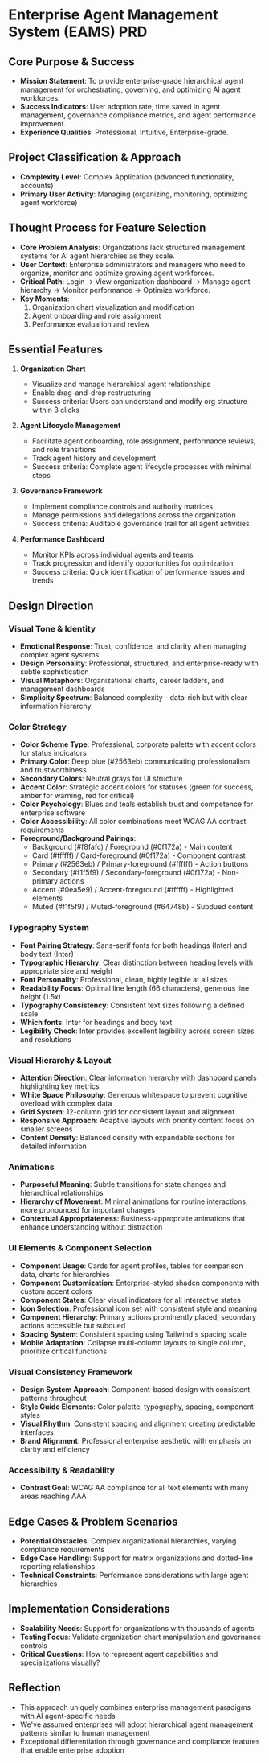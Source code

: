 # Enterprise Agent Management System (EAMS) PRD

## Core Purpose & Success
- **Mission Statement**: To provide enterprise-grade hierarchical agent management for orchestrating, governing, and optimizing AI agent workforces.
- **Success Indicators**: User adoption rate, time saved in agent management, governance compliance metrics, and agent performance improvement.
- **Experience Qualities**: Professional, Intuitive, Enterprise-grade.

## Project Classification & Approach
- **Complexity Level**: Complex Application (advanced functionality, accounts)
- **Primary User Activity**: Managing (organizing, monitoring, optimizing agent workforce)

## Thought Process for Feature Selection
- **Core Problem Analysis**: Organizations lack structured management systems for AI agent hierarchies as they scale.
- **User Context**: Enterprise administrators and managers who need to organize, monitor and optimize growing agent workforces.
- **Critical Path**: Login → View organization dashboard → Manage agent hierarchy → Monitor performance → Optimize workforce.
- **Key Moments**: 
  1. Organization chart visualization and modification
  2. Agent onboarding and role assignment
  3. Performance evaluation and review

## Essential Features
1. **Organization Chart**
   - Visualize and manage hierarchical agent relationships
   - Enable drag-and-drop restructuring 
   - Success criteria: Users can understand and modify org structure within 3 clicks

2. **Agent Lifecycle Management**
   - Facilitate agent onboarding, role assignment, performance reviews, and role transitions
   - Track agent history and development
   - Success criteria: Complete agent lifecycle processes with minimal steps

3. **Governance Framework**
   - Implement compliance controls and authority matrices
   - Manage permissions and delegations across the organization
   - Success criteria: Auditable governance trail for all agent activities

4. **Performance Dashboard**
   - Monitor KPIs across individual agents and teams
   - Track progression and identify opportunities for optimization
   - Success criteria: Quick identification of performance issues and trends

## Design Direction

### Visual Tone & Identity
- **Emotional Response**: Trust, confidence, and clarity when managing complex agent systems
- **Design Personality**: Professional, structured, and enterprise-ready with subtle sophistication
- **Visual Metaphors**: Organizational charts, career ladders, and management dashboards
- **Simplicity Spectrum**: Balanced complexity - data-rich but with clear information hierarchy

### Color Strategy
- **Color Scheme Type**: Professional, corporate palette with accent colors for status indicators
- **Primary Color**: Deep blue (#2563eb) communicating professionalism and trustworthiness
- **Secondary Colors**: Neutral grays for UI structure
- **Accent Color**: Strategic accent colors for statuses (green for success, amber for warning, red for critical)
- **Color Psychology**: Blues and teals establish trust and competence for enterprise software
- **Color Accessibility**: All color combinations meet WCAG AA contrast requirements
- **Foreground/Background Pairings**:
  - Background (#f8fafc) / Foreground (#0f172a) - Main content
  - Card (#ffffff) / Card-foreground (#0f172a) - Component contrast
  - Primary (#2563eb) / Primary-foreground (#ffffff) - Action buttons
  - Secondary (#f1f5f9) / Secondary-foreground (#0f172a) - Non-primary actions
  - Accent (#0ea5e9) / Accent-foreground (#ffffff) - Highlighted elements
  - Muted (#f1f5f9) / Muted-foreground (#64748b) - Subdued content

### Typography System
- **Font Pairing Strategy**: Sans-serif fonts for both headings (Inter) and body text (Inter)
- **Typographic Hierarchy**: Clear distinction between heading levels with appropriate size and weight
- **Font Personality**: Professional, clean, highly legible at all sizes
- **Readability Focus**: Optimal line length (66 characters), generous line height (1.5x)
- **Typography Consistency**: Consistent text sizes following a defined scale
- **Which fonts**: Inter for headings and body text
- **Legibility Check**: Inter provides excellent legibility across screen sizes and resolutions

### Visual Hierarchy & Layout
- **Attention Direction**: Clear information hierarchy with dashboard panels highlighting key metrics
- **White Space Philosophy**: Generous whitespace to prevent cognitive overload with complex data
- **Grid System**: 12-column grid for consistent layout and alignment
- **Responsive Approach**: Adaptive layouts with priority content focus on smaller screens
- **Content Density**: Balanced density with expandable sections for detailed information

### Animations
- **Purposeful Meaning**: Subtle transitions for state changes and hierarchical relationships
- **Hierarchy of Movement**: Minimal animations for routine interactions, more pronounced for important changes
- **Contextual Appropriateness**: Business-appropriate animations that enhance understanding without distraction

### UI Elements & Component Selection
- **Component Usage**: Cards for agent profiles, tables for comparison data, charts for hierarchies
- **Component Customization**: Enterprise-styled shadcn components with custom accent colors
- **Component States**: Clear visual indicators for all interactive states
- **Icon Selection**: Professional icon set with consistent style and meaning
- **Component Hierarchy**: Primary actions prominently placed, secondary actions accessible but subdued
- **Spacing System**: Consistent spacing using Tailwind's spacing scale
- **Mobile Adaptation**: Collapse multi-column layouts to single column, prioritize critical functions

### Visual Consistency Framework
- **Design System Approach**: Component-based design with consistent patterns throughout
- **Style Guide Elements**: Color palette, typography, spacing, component styles
- **Visual Rhythm**: Consistent spacing and alignment creating predictable interfaces
- **Brand Alignment**: Professional enterprise aesthetic with emphasis on clarity and efficiency

### Accessibility & Readability
- **Contrast Goal**: WCAG AA compliance for all text elements with many areas reaching AAA

## Edge Cases & Problem Scenarios
- **Potential Obstacles**: Complex organizational hierarchies, varying compliance requirements
- **Edge Case Handling**: Support for matrix organizations and dotted-line reporting relationships
- **Technical Constraints**: Performance considerations with large agent hierarchies

## Implementation Considerations
- **Scalability Needs**: Support for organizations with thousands of agents
- **Testing Focus**: Validate organization chart manipulation and governance controls
- **Critical Questions**: How to represent agent capabilities and specializations visually?

## Reflection
- This approach uniquely combines enterprise management paradigms with AI agent-specific needs
- We've assumed enterprises will adopt hierarchical agent management patterns similar to human management
- Exceptional differentiation through governance and compliance features that enable enterprise adoption